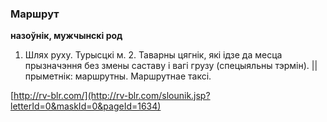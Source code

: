 ### Маршрут
**назоўнік, мужчынскі род**

1. Шлях руху. Турысцкі м. 2. Таварны цягнік, які ідзе да месца прызначэння без змены саставу і вагі грузу (спецыяльны тэрмін). || прыметнік: маршрутны. Маршрутнае таксі.

<a rel="author">[http://rv-blr.com/](http://rv-blr.com/slounik.jsp?letterId=0&maskId=0&pageId=1634)</a>
